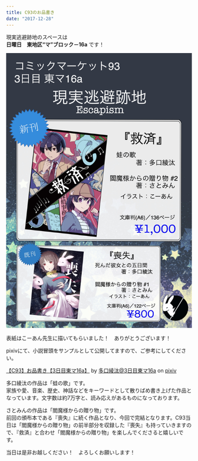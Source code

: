 ```yaml
---
title: C93のお品書き
date: "2017-12-28"
---
```

現実逃避跡地のスペースは<br>
<b>日曜日　東地区“マ”ブロック－16a</b> です！

![C93 お品書き](./c93.jpg)

表紙はこーあん先生に描いてもらいました！　ありがとうございます！

pixivにて、小説冒頭をサンプルとして公開してますので、ご参考にしてください。

<script src="https://source.pixiv.net/source/embed.js" data-id="66455659_90408acfa6f6809f820cf7835ba9e974" data-size="medium" data-border="on" charset="utf-8"></script><noscript><p><a href="https://www.pixiv.net/member_illust.php?mode=medium&amp;illust_id=66455659" target="_blank">【C93】お品書き【3日目東マ16a】</a> by <a href="https://www.pixiv.net/member.php?id=2457129" target="_blank">多口綾汰@3日目東マ16a</a> on <a href="https://www.pixiv.net/" target="_blank">pixiv</a></p></noscript>

多口綾汰の作品は「蛙の歌」です。<br>
家族や愛、音楽、歴史、神話などをキーワードとして散りばめ書き上げた作品となっています。文字数は約7万字と、読み応えがあるものになっております。

さとみんの作品は「閻魔様からの贈り物」です。<br>
前回の頒布本である『喪失』に続く作品となり、今回で完結となります。C93当日は「閻魔様からの贈り物」の前半部分を収録した『喪失』も持っていきますので、『救済』と合わせ「閻魔様からの贈り物」を楽しんでくださると嬉しいです。

当日は是非お越しください！　よろしくお願いします！
